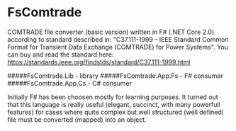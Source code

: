 # FsComtrade

COMTRADE file converter (basic version) written in F# (.NET Core 2.0) according to standard described in:
"C37.111-1999 - IEEE Standard Common Format for Transient Data Exchange (COMTRADE) for Power Systems".
You can buy and read the standard here: https://standards.ieee.org/findstds/standard/C37.111-1999.html

#####FsComtrade.Lib - library
#####FsComtrade.App.Fs - F# consumer 
#####FsComtrade.App.Cs - C# consumer

Initially F# has been choosen mostly for learning purposes. It turned out that this language is really useful (elegant, succinct, with many powerfull features) for cases where quite complex but well structured (well defined) file must be converted (mapped) into an object.
